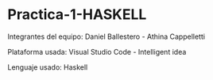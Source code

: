 # Practica-1-HASKELL
Integrantes del equipo: 
Daniel Ballestero - 
Athina Cappelletti

Plataforma usada: Visual Studio Code  - Intelligent idea

Lenguaje usado: Haskell
